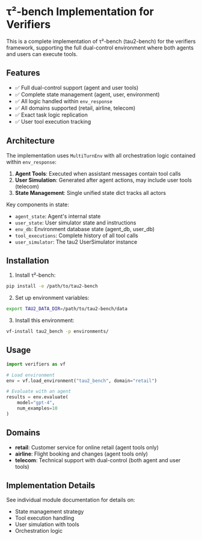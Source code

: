 # τ²-bench Implementation for Verifiers

This is a complete implementation of τ²-bench (tau2-bench) for the verifiers framework, supporting the full dual-control environment where both agents and users can execute tools.

## Features

- ✅ Full dual-control support (agent and user tools)
- ✅ Complete state management (agent, user, environment)
- ✅ All logic handled within `env_response`
- ✅ All domains supported (retail, airline, telecom)
- ✅ Exact task logic replication
- ✅ User tool execution tracking

## Architecture

The implementation uses `MultiTurnEnv` with all orchestration logic contained within `env_response`:
1. **Agent Tools**: Executed when assistant messages contain tool calls
2. **User Simulation**: Generated after agent actions, may include user tools (telecom)
3. **State Management**: Single unified state dict tracks all actors

Key components in state:
- `agent_state`: Agent's internal state
- `user_state`: User simulator state and instructions
- `env_db`: Environment database state (agent_db, user_db)
- `tool_executions`: Complete history of all tool calls
- `user_simulator`: The tau2 UserSimulator instance

## Installation

1. Install τ²-bench:
```bash
pip install -e /path/to/tau2-bench
```

2. Set up environment variables:
```bash
export TAU2_DATA_DIR=/path/to/tau2-bench/data
```

3. Install this environment:
```bash
vf-install tau2_bench -p environments/
```

## Usage

```python
import verifiers as vf

# Load environment
env = vf.load_environment("tau2_bench", domain="retail")

# Evaluate with an agent
results = env.evaluate(
    model="gpt-4",
    num_examples=10
)
```

## Domains

- **retail**: Customer service for online retail (agent tools only)
- **airline**: Flight booking and changes (agent tools only)  
- **telecom**: Technical support with dual-control (both agent and user tools)

## Implementation Details

See individual module documentation for details on:
- State management strategy
- Tool execution handling
- User simulation with tools
- Orchestration logic